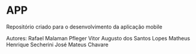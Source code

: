 # APP

Repositório criado para o desenvolvimento da aplicação mobile 

Autores: 
Rafael Malaman Pfleger
Vitor Augusto dos Santos Lopes
Matheus Henrique Secherini
José Mateus Chavare
